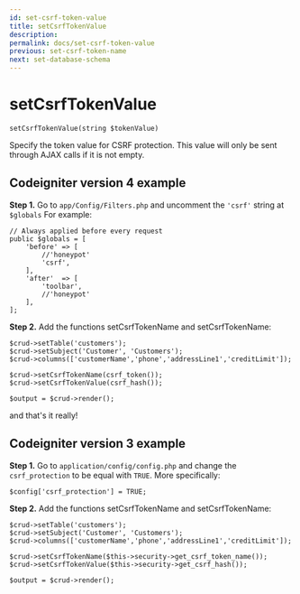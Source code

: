 ```yaml
---
id: set-csrf-token-value
title: setCsrfTokenValue
description: 
permalink: docs/set-csrf-token-value
previous: set-csrf-token-name
next: set-database-schema
---
```


# setCsrfTokenValue


<pre><code class="language-php">setCsrfTokenValue(string $tokenValue)</code></pre>
Specify the token value for CSRF protection. This value will only be sent through AJAX calls if it is not empty.

<h2>Codeigniter version 4 example</h2>

<strong>Step 1.</strong> Go to <code>app/Config/Filters.php</code> and uncomment the <code>'csrf'</code> string at <code>$globals</code> For example:

<pre><code class="language-php">// Always applied before every request
public $globals = [
	'before' => [
		//'honeypot'
		'csrf',
	],
	'after'  => [
		'toolbar',
		//'honeypot'
	],
];</code></pre>

<strong>Step 2.</strong> Add the functions setCsrfTokenName and setCsrfTokenName:

<pre><code class="language-php">$crud-&gt;setTable('customers');
$crud-&gt;setSubject('Customer', 'Customers');
$crud-&gt;columns(['customerName','phone','addressLine1','creditLimit']);

$crud-&gt;setCsrfTokenName(csrf_token());
$crud-&gt;setCsrfTokenValue(csrf_hash());

$output = $crud-&gt;render();</code></pre>

and that's it really!

<h2>Codeigniter version 3 example</h2>

<strong>Step 1.</strong> Go to <code>application/config/config.php</code> and change the <code>csrf_protection</code> to be equal with <code>TRUE</code>. More specifically:
<pre><code class="language-php">$config['csrf_protection'] = TRUE;</code></pre>
<strong>Step 2.</strong> Add the functions setCsrfTokenName and setCsrfTokenName:
<pre><code class="language-php">$crud-&gt;setTable('customers');
$crud-&gt;setSubject('Customer', 'Customers');
$crud-&gt;columns(['customerName','phone','addressLine1','creditLimit']);

$crud-&gt;setCsrfTokenName($this-&gt;security-&gt;get_csrf_token_name());
$crud-&gt;setCsrfTokenValue($this-&gt;security-&gt;get_csrf_hash());

$output = $crud-&gt;render();</code></pre>
